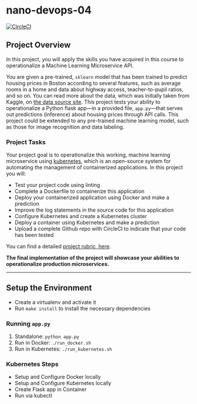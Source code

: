 # nano-devops-04

[![CircleCI](https://circleci.com/gh/maweeks/nano-devops-04.svg?style=svg)](https://circleci.com/gh/maweeks/nano-devops-04)

## Project Overview

In this project, you will apply the skills you have acquired in this course to operationalize a Machine Learning Microservice API.

You are given a pre-trained, `sklearn` model that has been trained to predict housing prices in Boston according to several features, such as average rooms in a home and data about highway access, teacher-to-pupil ratios, and so on. You can read more about the data, which was initially taken from Kaggle, on [the data source site](https://www.kaggle.com/c/boston-housing). This project tests your ability to operationalize a Python flask app—in a provided file, `app.py`—that serves out predictions (inference) about housing prices through API calls. This project could be extended to any pre-trained machine learning model, such as those for image recognition and data labeling.

### Project Tasks

Your project goal is to operationalize this working, machine learning microservice using [kubernetes](https://kubernetes.io/), which is an open-source system for automating the management of containerized applications. In this project you will:

- Test your project code using linting
- Complete a Dockerfile to containerize this application
- Deploy your containerized application using Docker and make a prediction
- Improve the log statements in the source code for this application
- Configure Kubernetes and create a Kubernetes cluster
- Deploy a container using Kubernetes and make a prediction
- Upload a complete Github repo with CircleCI to indicate that your code has been tested

You can find a detailed [project rubric, here](https://review.udacity.com/#!/rubrics/2576/view).

**The final implementation of the project will showcase your abilities to operationalize production microservices.**

---

## Setup the Environment

- Create a virtualenv and activate it
- Run `make install` to install the necessary dependencies

### Running `app.py`

1. Standalone: `python app.py`
2. Run in Docker: `./run_docker.sh`
3. Run in Kubernetes: `./run_kubernetes.sh`

### Kubernetes Steps

- Setup and Configure Docker locally
- Setup and Configure Kubernetes locally
- Create Flask app in Container
- Run via kubectl
